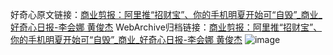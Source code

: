 好奇心原文链接：[商业剪报：阿里推“招财宝”、你的手机明夏开始可“自毁”_商业_好奇心日报-李会娜 黄俊杰](https://www.qdaily.com/articles/2023.html)
WebArchive归档链接：[商业剪报：阿里推“招财宝”、你的手机明夏开始可“自毁”_商业_好奇心日报-李会娜 黄俊杰](http://web.archive.org/web/20190623150813/https://www.qdaily.com/articles/2023.html)
![image](http://ww3.sinaimg.cn/large/007d5XDply1g3v4mmvaq1j30u058d7wi)